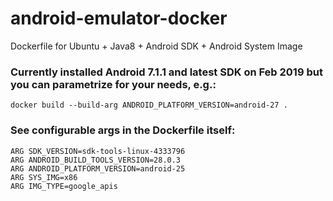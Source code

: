 # android-emulator-docker
Dockerfile for Ubuntu + Java8 + Android SDK + Android System Image

### Currently installed Android 7.1.1 and latest SDK on Feb 2019 but you can parametrize for your needs, e.g.:

```
docker build --build-arg ANDROID_PLATFORM_VERSION=android-27 .
```

### See configurable args in the Dockerfile itself:

```
ARG SDK_VERSION=sdk-tools-linux-4333796
ARG ANDROID_BUILD_TOOLS_VERSION=28.0.3
ARG ANDROID_PLATFORM_VERSION=android-25
ARG SYS_IMG=x86
ARG IMG_TYPE=google_apis
```
